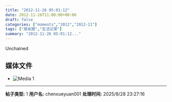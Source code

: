 ```yaml
---
title: "2012-11-26 05:01:12"
date: 2012-11-26T11:00:00+08:00
draft: false
categories: ["moments","2012","2012-11"]
tags: ["朋友圈","生活记录"]
summary: "2012-11-26 05:01:12..."
---
```


Unchained

## 媒体文件

- ![Media 1](/Moments/photos/2012-11-26/201211260501120.jpg)

---

**帖子类型:** 1
**用户名:** chenxueyuan001
**处理时间:** 2025/8/28 23:27:16
